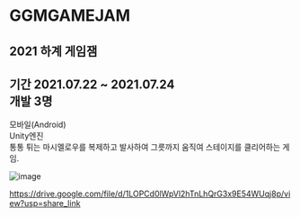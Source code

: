 # GGMGAMEJAM
2021 하계 게임잼
----
기간 2021.07.22 ~ 2021.07.24\
개발 3명
----
모바일(Android)\
Unity엔진\
통통 튀는 마시멜로우를 복제하고 발사하여 그릇까지 움직여 스테이지를 클리어하는 게임.

![image](https://user-images.githubusercontent.com/71059162/200168988-00667574-312e-478f-a782-007d4a0d68bb.png)

https://drive.google.com/file/d/1LOPCd0lWpVl2hTnLhQrG3x9E54WUqj8p/view?usp=share_link
